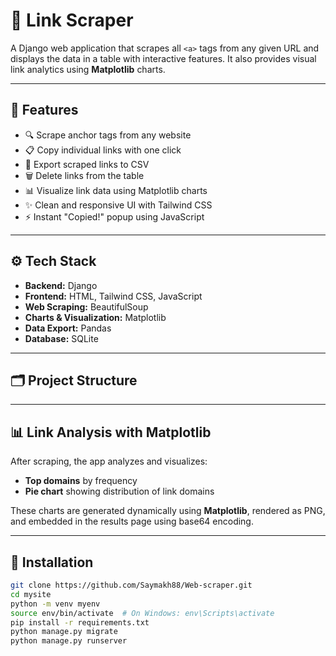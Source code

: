 # 🔗 Link Scraper

A Django web application that scrapes all `<a>` tags from any given URL and displays the data in a table with interactive features. It also provides visual link analytics using **Matplotlib** charts.

---

## 📌 Features

- 🔍 Scrape anchor tags from any website
- 📋 Copy individual links with one click
- 📄 Export scraped links to CSV
- 🗑️ Delete links from the table
- 📊 Visualize link data using Matplotlib charts
- ✨ Clean and responsive UI with Tailwind CSS
- ⚡ Instant "Copied!" popup using JavaScript

---

## ⚙️ Tech Stack

- **Backend:** Django
- **Frontend:** HTML, Tailwind CSS, JavaScript
- **Web Scraping:** BeautifulSoup
- **Charts & Visualization:** Matplotlib
- **Data Export:** Pandas
- **Database:** SQLite

---

## 🗂 Project Structure



---

## 📊 Link Analysis with Matplotlib

After scraping, the app analyzes and visualizes:

- **Top domains** by frequency
- **Pie chart** showing distribution of link domains

These charts are generated dynamically using **Matplotlib**, rendered as PNG, and embedded in the results page using base64 encoding.

---

## 🧪 Installation

```bash
git clone https://github.com/Saymakh88/Web-scraper.git
cd mysite
python -m venv myenv
source env/bin/activate  # On Windows: env\Scripts\activate
pip install -r requirements.txt
python manage.py migrate
python manage.py runserver
